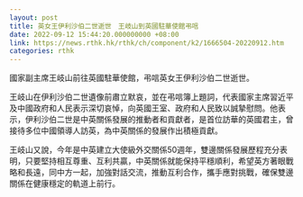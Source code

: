 ```yaml
---
layout: post
title: 英女王伊利沙伯二世逝世　王岐山到英國駐華使館弔唁
date: 2022-09-12 15:44:20.000000000 +08:00
link: https://news.rthk.hk/rthk/ch/component/k2/1666504-20220912.htm
categories: rthk
---
```


國家副主席王岐山前往英國駐華使館，弔唁英女王伊利沙伯二世逝世。

王岐山在伊利沙伯二世遺像前肅立默哀，並在弔唁簿上題詞，代表國家主席習近平及中國政府和人民表示深切哀悼，向英國王室、政府和人民致以誠摯慰問。他表示，伊利沙伯二世是中英關係發展的推動者和貢獻者，是首位訪華的英國君主，曾接待多位中國領導人訪英，為中英關係的發展作出積極貢獻。

王岐山又說，今年是中英建立大使級外交關係50週年，雙邊關係發展歷程充分表明，只要堅持相互尊重、互利共贏，中英關係就能保持平穩順利，希望英方著眼戰略和長遠，同中方一起，加強對話交流，推動互利合作，攜手應對挑戰，確保雙邊關係在健康穩定的軌道上前行。
